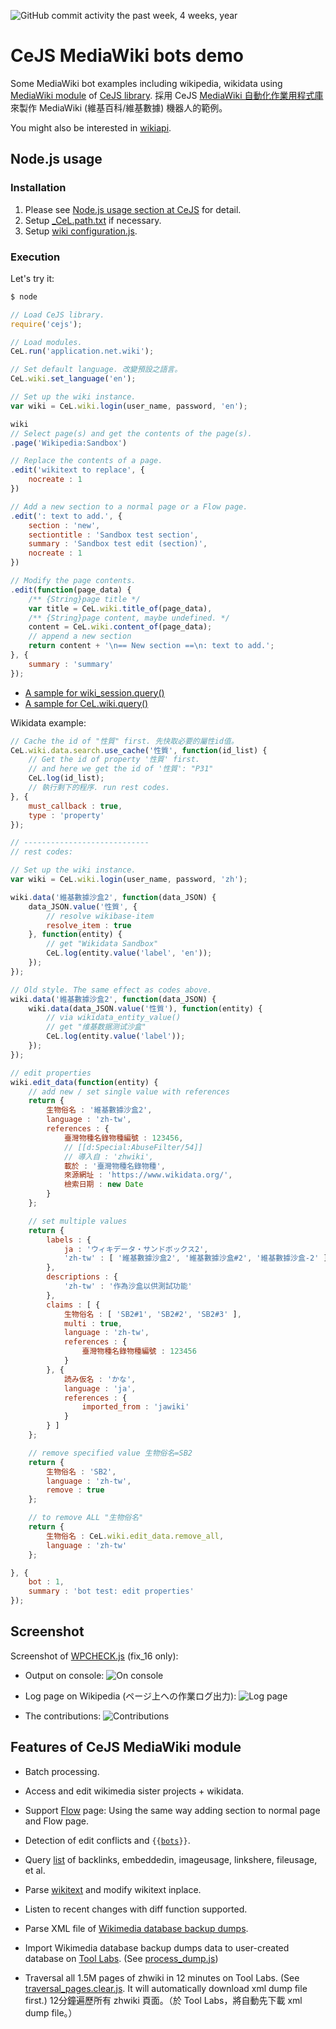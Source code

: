 ﻿![GitHub commit activity the past week, 4 weeks, year](https://img.shields.io/github/commit-activity/y/kanasimi/wikibot.svg)
<!--
[![BCH compliance](https://bettercodehub.com/edge/badge/kanasimi/wikibot?branch=master)](https://bettercodehub.com/)
-->

# CeJS MediaWiki bots demo
Some MediaWiki bot examples including wikipedia, wikidata using [MediaWiki module](https://github.com/kanasimi/CeJS/blob/master/application/net/wiki.js) of [CeJS library](https://github.com/kanasimi/CeJS).
採用 CeJS [MediaWiki 自動化作業用程式庫](https://github.com/kanasimi/CeJS/blob/master/application/net/wiki.js)來製作 MediaWiki (維基百科/維基數據) 機器人的範例。

You might also be interested in [wikiapi](https://github.com/kanasimi/wikiapi).

## Node.js usage

### Installation
1. Please see [Node.js usage section at CeJS](https://github.com/kanasimi/CeJS#nodejs-usage--nodejs-運行方式) for detail.
2. Setup [_CeL.path.txt](https://github.com/kanasimi/CeJS/blob/master/_for%20include/_CeL.path.sample.txt) if necessary.
3. Setup [wiki configuration.js](https://github.com/kanasimi/wikibot/blob/master/wiki%20configuration.sample.js).

### Execution
Let's try it:
``` sh
$ node
```
``` JavaScript
// Load CeJS library.
require('cejs');

// Load modules.
CeL.run('application.net.wiki');

// Set default language. 改變預設之語言。
CeL.wiki.set_language('en');

// Set up the wiki instance.
var wiki = CeL.wiki.login(user_name, password, 'en');

wiki
// Select page(s) and get the contents of the page(s).
.page('Wikipedia:Sandbox')

// Replace the contents of a page.
.edit('wikitext to replace', {
	nocreate : 1
})

// Add a new section to a normal page or a Flow page.
.edit(': text to add.', {
	section : 'new',
	sectiontitle : 'Sandbox test section',
	summary : 'Sandbox test edit (section)',
	nocreate : 1
})

// Modify the page contents.
.edit(function(page_data) {
	/** {String}page title */
	var title = CeL.wiki.title_of(page_data),
	/** {String}page content, maybe undefined. */
	content = CeL.wiki.content_of(page_data);
	// append a new section
	return content + '\n== New section ==\n: text to add.';
}, {
	summary : 'summary'
});
```

* [A sample for wiki_session.query()](https://github.com/kanasimi/wikibot/blob/9727497238c81cfe8189bcafdb6bb17684720a9d/20171025.fix_LintErrors.js)
* [A sample for CeL.wiki.query()](https://github.com/kanasimi/wikibot/blob/3913874380093eebae250442c083e74883239620/20171025.fix_LintErrors.js)

Wikidata example:
``` JavaScript
// Cache the id of "性質" first. 先快取必要的屬性id值。
CeL.wiki.data.search.use_cache('性質', function(id_list) {
	// Get the id of property '性質' first.
	// and here we get the id of '性質': "P31"
	CeL.log(id_list);
	// 執行剩下的程序. run rest codes.
}, {
	must_callback : true,
	type : 'property'
});

// ----------------------------
// rest codes:

// Set up the wiki instance.
var wiki = CeL.wiki.login(user_name, password, 'zh');

wiki.data('維基數據沙盒2', function(data_JSON) {
	data_JSON.value('性質', {
		// resolve wikibase-item
		resolve_item : true
	}, function(entity) {
		// get "Wikidata Sandbox"
		CeL.log(entity.value('label', 'en'));
	});
});

// Old style. The same effect as codes above.
wiki.data('維基數據沙盒2', function(data_JSON) {
	wiki.data(data_JSON.value('性質'), function(entity) {
		// via wikidata_entity_value()
		// get "维基数据测试沙盒"
		CeL.log(entity.value('label'));
	});
});

// edit properties
wiki.edit_data(function(entity) {
	// add new / set single value with references
	return {
		生物俗名 : '維基數據沙盒2',
		language : 'zh-tw',
		references : {
			臺灣物種名錄物種編號 : 123456,
			// [[d:Special:AbuseFilter/54]]
			// 導入自 : 'zhwiki',
			載於 : '臺灣物種名錄物種',
			來源網址 : 'https://www.wikidata.org/',
			檢索日期 : new Date
		}
	};

	// set multiple values
	return {
		labels : {
			ja : 'ウィキデータ・サンドボックス2',
			'zh-tw' : [ '維基數據沙盒2', '維基數據沙盒#2', '維基數據沙盒-2' ]
		},
		descriptions : {
			'zh-tw' : '作為沙盒以供測試功能'
		},
		claims : [ {
			生物俗名 : [ 'SB2#1', 'SB2#2', 'SB2#3' ],
			multi : true,
			language : 'zh-tw',
			references : {
				臺灣物種名錄物種編號 : 123456
			}
		}, {
			読み仮名 : 'かな',
			language : 'ja',
			references : {
				imported_from : 'jawiki'
			}
		} ]
	};

	// remove specified value 生物俗名=SB2
	return {
		生物俗名 : 'SB2',
		language : 'zh-tw',
		remove : true
	};

	// to remove ALL "生物俗名"
	return {
		生物俗名 : CeL.wiki.edit_data.remove_all,
		language : 'zh-tw'
	};

}, {
	bot : 1,
	summary : 'bot test: edit properties'
});

```


## Screenshot
Screenshot of [WPCHECK.js](https://github.com/kanasimi/wikibot/blob/master/20151002.WPCHECK.js) (fix_16 only):

* Output on console:
![On console](https://upload.wikimedia.org/wikipedia/commons/7/7c/20151002.WPCHECK.console.c.png)

* Log page on Wikipedia (ページ上への作業ログ出力):
![Log page](https://upload.wikimedia.org/wikipedia/commons/d/da/20151002.WPCHECK.log.c.png)

* The contributions:
![Contributions](https://upload.wikimedia.org/wikipedia/commons/f/f1/20151002.WPCHECK.contributions.c.png)


## Features of CeJS MediaWiki module
* Batch processing.
* Access and edit wikimedia sister projects + wikidata.
* Support [Flow](https://www.mediawiki.org/wiki/Flow) page: Using the same way adding section to normal page and Flow page.
* Detection of edit conflicts and <code>{{[bots](https://meta.wikimedia.org/wiki/Template:Bots)}}</code>.
* Query [list](https://www.mediawiki.org/wiki/API:Lists) of backlinks, embeddedin, imageusage, linkshere, fileusage, et al.
* Parse [wikitext](https://www.mediawiki.org/wiki/Wikitext) and modify wikitext inplace.
* Listen to recent changes with diff function supported.

* Parse XML file of [Wikimedia database backup dumps](http://dumps.wikimedia.org/backup-index.html).
* Import Wikimedia database backup dumps data to user-created database on [Tool Labs](http://tools.wmflabs.org/). (See [process_dump.js](https://github.com/kanasimi/wikibot/blob/master/process_dump.js))
* Traversal all 1.5M pages of zhwiki in 12 minutes on Tool Labs. (See [traversal_pages.clear.js](https://github.com/kanasimi/wikibot/blob/master/archive/traversal_pages.clear.js). It will automatically download xml dump file first.) 12分鐘遍歷所有 zhwiki 頁面。（於 Tool Labs，將自動先下載 xml dump file。）
